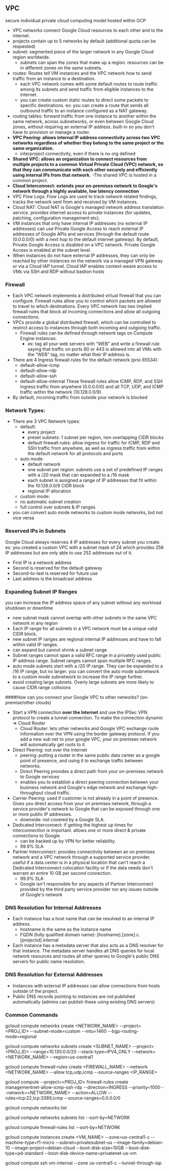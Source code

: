 ## VPC

secure individual private cloud computing model hosted within GCP

- VPC networks connect Google Cloud resources to each other and to the internet.
- projects contain up to 5 networks by default (additional quota can be requested)
- subnet: segmented piece of the larger network in any Google Cloud region worldwide.
  - subnets can span the zones that make up a region. resources can be in different zones on the same subnets.
- routes: Routes tell VM instances and the VPC network how to send traffic from an instance to a destination.
  - each VPC network comes with some default routes to route traffic among its subnets and send traffic from eligible instances to the internet.
  - you can create custom static routes to direct some packets to specific destinations. ex: you can create a route that sends all outbound traffic to an instance configured as a NAT gateway.
- routing tables: forward traffic from one instance to another within the same network, across subnetworks, or even between Google Cloud zones, without requiring an external IP address. built-in so you don’t have to provision or manage a router.
- **VPC Peering: allows internal IP address connectivity across two VPC networks regardless of whether they belong to the same project or the same organization.**
  - interproject connectivity, even if there is no org defined
- **Shared VPC: allows an organization to connect resources from multiple projects to a common Virtual Private Cloud (VPC) network, so that they can communicate with each other securely and efficiently using internal IPs from that network.**
  -The shared VPC is hosted in a common project.
- **Cloud Interconnect: extends your on-premises network to Google's network through a highly available, low latency connection**
- VPC Flow Logs: Flow Logs are used to track network related findings, tracks the network sent from and received by VM instances.
- Cloud NAT: Cloud NAT is Google's managed network address translation service. provides internet access to private instances (for updates, patching, configuration management etc).
- VM instances that only have internal IP addresses (no external IP addresses) can use Private Google Access to reach external IP addresses of Google APIs and services (through the default route (0.0.0.0/0) with a next hop to the default internet gateway). By default, Private Google Access is disabled on a VPC network. Private Google Access is enabled at the subnet level.
- When instances do not have external IP addresses, they can only be reached by other instances on the network via a managed VPN gateway or via a Cloud IAP tunnel. Cloud IAP enables context-aware access to VMs via SSH and RDP without bastion hosts

### Firewall
- Each VPC network implements a distributed virtual firewall that you can configure. Firewall rules allow you to control which packets are allowed to travel to which destinations. Every VPC network has two implied firewall rules that block all incoming connections and allow all outgoing connections.
- VPCs provide a global distributed firewall, which can be controlled to restrict access to instances through both incoming and outgoing traffic.
  - Firewall rules can be defined through network tags on Compute Engine instances.
    - ex: tag all your web servers with “WEB” and write a firewall rule saying that traffic on ports 80 or 443 is allowed into all VMs with the “WEB” tag, no matter what their IP address is.
- There are 4 Ingress firewall rules for the default network (prio 65534):
  - default-allow-icmp
  - default-allow-rdp
  - default-allow-ssh
  - default-allow-internal
These firewall rules allow ICMP, RDP, and SSH ingress traffic from anywhere (0.0.0.0/0) and all TCP, UDP, and ICMP traffic within the network (10.128.0.0/9).
- By default, incoming traffic from outside your network is blocked

### Network Types:
- There are 3 VPC Network types:
  - default:
    - every project
    - preset subnets: 1 subnet per region, non overlapping CIDR blocks
    - default firewall rules: allow ingress for traffic for ICMP, RDP and SSH traffic from anywhere, as well as ingress traffic from within the default network for all protocols and ports
  - auto mode:
    - default network
    - one subnet per region: subnets use a set of predefined IP ranges with a /20 mask that can expanded to a /16 mask
    - each subnet is assigned a range of IP addresses that fit within the 10.128.0.0/9 CIDR block
    - regional IP allocation
  - custom mode:
   - no automatic subnet creation
   - full control over subnets & IP ranges
- you can convert auto mode networks to custom mode networks, but not vice versa

### Reserved IPs in Subnets
Google Cloud always reserves 4 IP addresses for every subnet you create. ex: you created a custom VPC with a subnet mask of 24 which provides 256 IP addresses but are only able to use 252 addresses out of it.
- First IP is a network address
- Second is reserved for the default gateway
- Second-to-last is reserved for future use
- Last address is the broadcast address

### Expanding Subnet IP Ranges
you can increase the IP address space of any subnet without any workload shutdown or downtime
- new subnet mask cannot overlap with other subnets in the same VPC network in any region
- Each IP range for all subnets in a VPC network must be a unique valid CIDR block.
- new subnet IP ranges are regional internal IP addresses and have to fall within valid IP ranges.
- can expand but cannot shrink a subnet range
- Subnet ranges cannot span a valid RFC range in a privately used public IP address range. Subnet ranges cannot span multiple RFC ranges.
- auto mode subnets start with a /20 IP range. They can be expanded to a /16 IP range, but no larger. you can convert the auto mode subnetwork to a custom mode subnetwork to increase the IP range further.
- avoid creating large subnets. Overly large subnets are more likely to cause CIDR range collisions

####How can you connect your Google VPC to other networks? (on-premise/other clouds)
- Start a VPN connection **over the Internet** and use the IPSec VPN protocol to create a tunnel connection. To make the connection dynamic => Cloud Router
  - Cloud Router: lets other networks and Google VPC exchange route information over the VPN using the border gateway protocol. If you add a new sub net to your google VPC, your on premises network will automatically get roots to it.
- Direct Peering: not over the internet
  - peering: putting a router in the same public data center as a google point of presence, and using it to exchange traffic between networks.
  -  Direct Peering provides a direct path from your on-premises network to Google services
  - enables you to establish a direct peering connection between your business network and Google's edge network and exchange high-throughput cloud traffic.
- Carrier Peering: used if customer is not already in a point of presence. Gives you direct access from your on premises network, through a service provider's network to Google that can be exposed through one or more public IP addresses.
  - downside: not covered by a Google SLA.
- Dedicated Interconnect: if getting the highest up times for interconnection is important. allows one or more direct & private connections to Google.
  - can be backed up by VPN for better reliability.
  - 99.9% SLA
- Partner Interconnect: provides connectivity between an on premises network and a VPC network through a supported service provider. useful if a data center is in a physical location that can't reach a Dedicated Interconnect colocation facility or if the data needs don't warrant an entire 10 GB per second connection.
  - 99.9% SLA
  - Google isn't responsible for any aspects of Partner Interconnect provided by the third party service provider nor any issues outside of Google's network

### DNS Resolution for Internal Addresses
- Each instance has a host name that can be resolved to an internal IP address.
  - hostname is the same as the instance name
  - FQDN (fully qualified domain name): [hostname].[zone].c.[projectid].internal
- Each instance has a metadata server that also acts as a DNS resolver for that instance. The metadata server handles all DNS queries for local network resources and routes all other queries to Google's public DNS servers for public name resolution.

### DNS Resolution for External Addresses
- Instances with external IP addresses can allow connections from hosts outside of the project.
- Public DNS records pointing to instances are not published automatically (admins can publish these using existing DNS servers)

### Common Commands
gcloud compute networks create <NETWORK_NAME> --project=<PROJ_ID> --subnet-mode=custom --mtu=1460 --bgp-routing-mode=regional

gcloud compute networks subnets create <SUBNET_NAME> --project=<PROJ_ID> --range=10.130.0.0/20 --stack-type=IPV4_ONLY --network=<NETWORK_NAME> --region=us-central1

gcloud compute firewall-rules create <FIREWALL_NAME> --network <NETWORK_NAME> --allow tcp,udp,icmp --source-ranges <IP_RANGE>

gcloud compute --project=<PROJ_ID> firewall-rules create managementnet-allow-icmp-ssh-rdp --direction=INGRESS --priority=1000 --network=<NETWORK_NAME> --action=ALLOW --rules=tcp:22,tcp:3389,icmp --source-ranges=0.0.0.0/0

gcloud compute networks list

gcloud compute networks subnets list --sort-by=NETWORK

gcloud compute firewall-rules list --sort-by=NETWORK

gcloud compute instances create <VM_NAME> --zone=us-central1-c --machine-type=f1-micro --subnet=privatesubnet-us --image-family=debian-10 --image-project=debian-cloud --boot-disk-size=10GB --boot-disk-type=pd-standard --boot-disk-device-name=privatenet-us-vm

gcloud compute ssh vm-internal --zone us-central1-c --tunnel-through-iap
